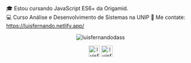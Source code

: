 :mortar_board: Estou cursando JavaScript ES6+ da Origamid.<br>
:computer: Curso Análise e Desenvolvimento de Sistemas na UNIP
:bell: Me contate: https://luisfernando.netlify.app/

<p align="center"><img src="https://github-readme-stats.vercel.app/api/top-langs?username=luisfernandodass&show_icons=true&locale=en&layout=compact&theme=highcontrast" alt="luisfernandodass"/></p>

<p align="center">
<a href="https://www.linkedin.com/in/luisfernandodass/" target="blank"><img align="center" src="https://cdn.jsdelivr.net/npm/simple-icons@3.0.1/icons/linkedin.svg" alt="luisfernandodass" color="white" height="30" width="30" /></a>
<a href="https://instagram.com/luisfernandodass" target="blank"><img align="center" src="https://cdn.jsdelivr.net/npm/simple-icons@3.0.1/icons/instagram.svg" alt="luisfernandodass" color="white" height="30" width="30"/></a>
</p>

